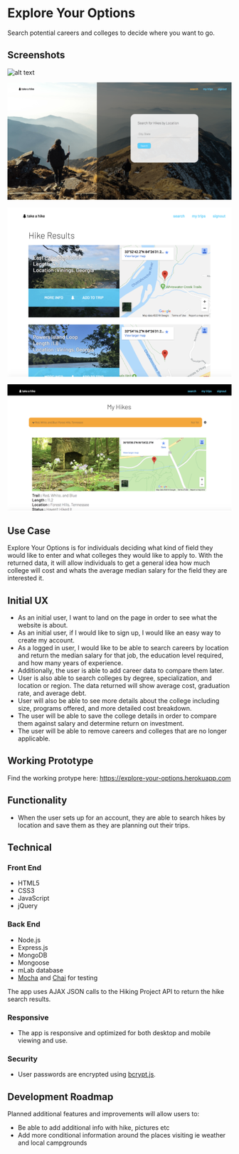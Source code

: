 # Explore Your Options

Search potential careers and colleges to decide where you want to go.

## Screenshots

![alt text](https://github.com/pelosirm/take-a-hike-node-capstone/blob/master/readmeImg/front_page.png)

![alt text](https://github.com/pelosirm/take-a-hike-node-capstone/blob/master/readmeImg/search.png)

![alt text](https://github.com/pelosirm/take-a-hike-node-capstone/blob/master/readmeImg/hike-results.png)

![alt text](https://github.com/pelosirm/take-a-hike-node-capstone/blob/master/readmeImg/hike-info.png)

## Use Case

Explore Your Options is for individuals deciding what kind of field they would like to enter and what colleges they would like to apply to. With the returned
data, it will allow individuals to get a general idea how much college will cost and whats the average median salary for the field they are interested it.

## Initial UX

* As an initial user, I want to land on the page in order to see what the website is about.
* As an initial user, if I would like to sign up, I would like an easy way to create my account.
* As a logged in user, I would like to be able to search careers by location and return the median salary for that job, the education level required,
and how many years of experience.
* Additionally, the user is able to add career data to compare them later.
* User is also able to search colleges by degree, specialization, and location or region. The data returned will show average cost,
graduation rate, and average debt.
* User will also be able to see more details about the college including size, programs offered, and more detailed cost breakdown.
* The user will be able to save the college details in order to compare them against salary and determine return on investment.
* The user will be able to remove careers and colleges that are no longer applicable.



## Working Prototype

Find the working protype here: https://explore-your-options.herokuapp.com

## Functionality
* When the user sets up for an account, they are able to search hikes by location and save them as they are planning out their trips.

## Technical

<h3>Front End</h3>
<ul>
    <li>HTML5</li>
    <li>CSS3</li>
    <li>JavaScript</li>
    <li>jQuery</li>
</ul>
<h3>Back End</h3>
<ul>
    <li>Node.js</li>
    <li>Express.js</li>
    <li>MongoDB</li>
    <li>Mongoose</li>
    <li>mLab database</li>
    <li><a href="https://mochajs.org/">Mocha</a> and <a href="http://chaijs.com/">Chai</a> for testing</li>

</ul>
<p>The app uses AJAX JSON calls to the Hiking Project API to return the hike search results.</p>
<h3>Responsive</h3>
<ul>
    <li>The app is responsive and optimized for both desktop and mobile viewing and use.</li>
</ul>
<h3>Security</h3>
<ul>
    <li>User passwords are encrypted using <a href="https://github.com/dcodeIO/bcrypt.js">bcrypt.js</a>.</li>
</ul>

## Development Roadmap
Planned additional features and improvements will allow users to:

<ul>
    <li>Be able to add additional info with hike, pictures etc</li>
    <li>Add more conditional information around the places visiting ie weather and local campgrounds</li>
</ul>
